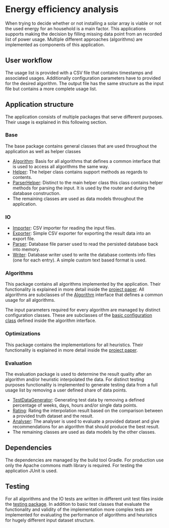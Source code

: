 # Energy efficiency analysis

When trying to decide whether or not installing a solar array is viable or not the used energy for an household is a main factor.
This applications supports making the decision by filling missing data point from an recorded list of power usage.
Multiple different approaches (algorithms) are implemented as components of this application.

## User workflow

The usage list is provided with a CSV file that contains timestamps and associated usages.
Additionally configuration parameters have to provided for the desired algorithm.
The output file has the same structure as the input file but contains a more complete usage list.

## Application structure

The application consists of multiple packages that serve different purposes. Their usage is explained in this following section.

### Base

The base package contains general classes that are used throughout the application as well as helper classes

- [Algorithm](./src/main/java/de/hsnr/wpp2018/base/Algorithm.java): Basis for all algorithms that defines a common interface that is used to access all algorithms the same way.
- [Helper](./src/main/java/de/hsnr/wpp2018/base/Helper.java): The helper class contains support methods as regards to contents.
- [ParserHelper](./src/main/java/de/hsnr/wpp2018/base/ParserHelper.java): Distinct to the main helper class this class contains helper methods for parsing the input. It is used by the router and during the database construction.
- The remaining classes are used as data models throughout the application.

### IO

- [Importer](./src/main/java/de/hsnr/wpp2018/io/Importer.java): CSV importer for reading the input files.
- [Exporter](./src/main/java/de/hsnr/wpp2018/io/Exporter.java): Simple CSV exporter for exporting the result data into an export file.
- [Parser](./src/main/java/de/hsnr/wpp2018/io/database/Parser.java): Database file parser used to read the persisted database back into memory.
- [Writer](./src/main/java/de/hsnr/wpp2018/io/database/Writer.java): Database writer used to write the database contents info files (one for each entry). A simple custom text based format is used.

### Algorithms

This package contains all algorithms implemented by the application. Their functionality is explained in more detail inside the [project paper](https://github.com/HSNR-WPP-Energy-2018/Paper/releases).
All algorithms are subclasses of the [Algorithm](./src/main/java/de/hsnr/wpp2018/base/Algorithm.java) interface that defines a common usage for all algorithms.

The input parameters required for every algorithm are managed by distinct configuration classes. These are subclasses of the [basic configuration class](./src/main/java/de/hsnr/wpp2018/base/Algorithm.java) defined inside the algorithm interface.

### Optimizations

This package contains the implementations for all heuristics. Their functionality is explained in more detail inside the [project paper](https://github.com/HSNR-WPP-Energy-2018/Paper/releases).

### Evaluation

The evaluation package is used to determine the result quality after an algorithm and/or heuristic interpolated the data.
For distinct testing purposes functionality is implemented to generate testing data from a full usage list by removing a user defined share of data points.

- [TestDataGenerator](./src/main/java/de/hsnr/wpp2018/evaluation/TestDataGenerator.java): Generating test data by removing a defined percentage of weeks, days, hours and/or single data points.
- [Rating](./src/main/java/de/hsnr/wpp2018/evaluation/Rating.java): Rating the interpolation result based on the comparison between a provided truth dataset and the result.
- [Analyser](./src/main/java/de/hsnr/wpp2018/evaluation/Analyser.java): The analyser is used to evaluate a provided dataset and give recommendations for an algorithm that should produce the best result.
- The remaining classes are used as data models by the other classes.

## Dependencies

The dependencies are managed by the build tool Gradle.
For production use only the Apache commons math library is required. For testing the application JUnit is used.

## Testing

For all algorithms and the IO tests are written in different unit test files inside the [testing package](./src/test/java/de/hsnr/wpp2018).
In addition to basic test classes that evaluate the functionality and validity of the implementation more complex tests are implemented for evaluating the performance of algorithms and heuristics for hugely different input dataset structure.